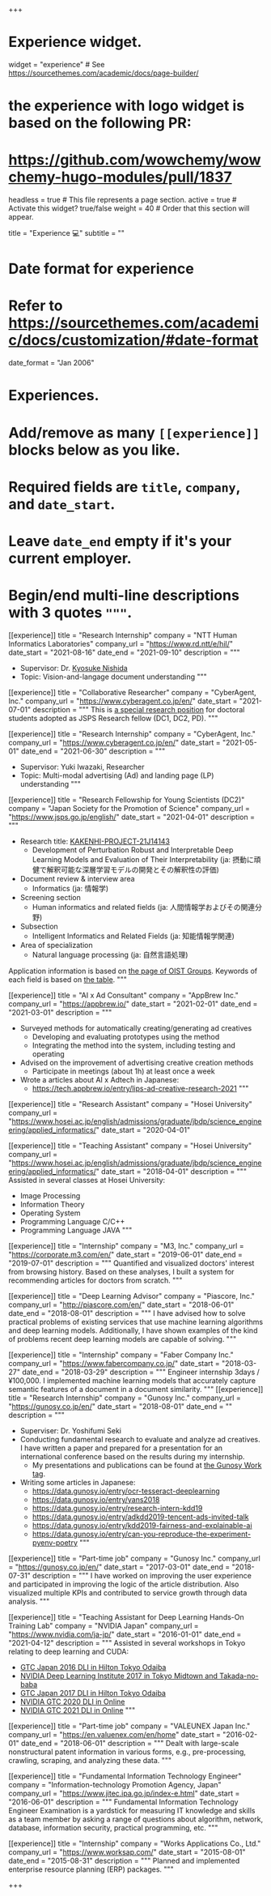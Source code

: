 +++
# Experience widget.
widget = "experience"  # See https://sourcethemes.com/academic/docs/page-builder/
# the experience with logo widget is based on the following PR:
# https://github.com/wowchemy/wowchemy-hugo-modules/pull/1837
headless = true  # This file represents a page section.
active = true  # Activate this widget? true/false
weight = 40  # Order that this section will appear.

title = "Experience 💻"
subtitle = ""

# Date format for experience
#   Refer to https://sourcethemes.com/academic/docs/customization/#date-format
date_format = "Jan 2006"

# Experiences.
#   Add/remove as many `[[experience]]` blocks below as you like.
#   Required fields are `title`, `company`, and `date_start`.
#   Leave `date_end` empty if it's your current employer.
#   Begin/end multi-line descriptions with 3 quotes `"""`.

[[experience]]
  title = "Research Internship"
  company = "NTT Human Informatics Laboratories"
  company_url = "https://www.rd.ntt/e/hil/"
  date_start = "2021-08-16"
  date_end = "2021-09-10"
  description = """
  - Supervisor: Dr. [Kyosuke Nishida](https://www.knishida.info/)
  - Topic: Vision-and-langage document understanding
  """

[[experience]]
  title = "Collaborative Researcher"
  company = "CyberAgent, Inc."
  company_url = "https://www.cyberagent.co.jp/en/"
  date_start = "2021-07-01"
  description = """
  This is [a special research position](https://www.cyberagent.co.jp/news/detail/id=26231) for doctoral students adopted as JSPS Research fellow (DC1, DC2, PD).
  """

[[experience]]
  title = "Research Internship"
  company = "CyberAgent, Inc."
  company_url = "https://www.cyberagent.co.jp/en/"
  date_start = "2021-05-01"
  date_end = "2021-06-30"
  description = """
  - Supervisor: Yuki Iwazaki, Researcher
  - Topic: Multi-modal advertising (Ad) and landing page (LP) understanding
  """

[[experience]]
  title = "Research Fellowship for Young Scientists (DC2)"
  company = "Japan Society for the Promotion of Science"
  company_url = "https://www.jsps.go.jp/english/"
  date_start = "2021-04-01"
  description = """
  - Research title: [KAKENHI-PROJECT-21J14143](https://kaken.nii.ac.jp/en/grant/KAKENHI-PROJECT-21J14143/)
    - Development of Perturbation Robust and Interpretable Deep Learning Models and Evaluation of Their Interpretability (ja: 摂動に頑健で解釈可能な深層学習モデルの開発とその解釈性の評価)
  - Document review & interview area
    - Informatics (ja: 情報学)
  - Screening section
    - Human informatics and related fields (ja: 人間情報学およびその関連分野)
  - Subsection
    - Intelligent Informatics and Related Fields (ja: 知能情報学関連)
  - Area of specialization
    - Natural language processing (ja: 自然言語処理)
  
  Application information is based on [the page of OIST Groups](https://groups.oist.jp/ja/srs/forms-jsps-research-fellowship-young-scientist).
  Keywords of each field is based on [the table](https://www-kaken.jsps.go.jp/kaken1/keywordListEn.do).
  """

[[experience]]
  title = "AI x Ad Consultant"
  company = "AppBrew Inc."
  company_url = "https://appbrew.io/"
  date_start = "2021-02-01"
  date_end = "2021-03-01"
  description = """
  - Surveyed methods for automatically creating/generating ad creatives
    - Developing and evaluating prototypes using the method
    - Integrating the method into the system, including testing and operating
  - Advised on the improvement of advertising creative creation methods
    - Participate in meetings (about 1h) at least once a week
  - Wrote a articles about AI x Adtech in Japanese:
    - https://tech.appbrew.io/entry/lips-ad-creative-research-2021
  """

[[experience]]
  title = "Research Assistant"
  company = "Hosei University"
  company_url = "https://www.hosei.ac.jp/english/admissions/graduate/jbdp/science_engineering/applied_informatics/"
  date_start = "2020-04-01"

[[experience]]
  title = "Teaching Assistant"
  company = "Hosei University"
  company_url = "https://www.hosei.ac.jp/english/admissions/graduate/jbdp/science_engineering/applied_informatics/"
  date_start = "2018-04-01"
  description = """
  Assisted in several classes at Hosei University:
  - Image Processing
  - Information Theory
  - Operating System
  - Programming Language C/C++
  - Programming Language JAVA
  """

[[experience]]
  title = "Internship"
  company = "M3, Inc."
  company_url = "https://corporate.m3.com/en/"
  date_start = "2019-06-01"
  date_end = "2019-07-01"
  description = """
  Quantified and visualized doctors' interest from browsing history. Based on these analyses, I built a system for recommending articles for doctors from scratch.
  """

[[experience]]
  title = "Deep Learning Advisor"
  company = "Piascore, Inc."
  company_url = "http://piascore.com/en/"
  date_start = "2018-06-01"
  date_end = "2018-08-01"
  description = """
  I have advised how to solve practical problems of existing services that use machine learning algorithms and deep learning models. Additionally, I have shown examples of the kind of problems recent deep learning models are capable of solving.
  """

[[experience]]
  title = "Internship"
  company = "Faber Company Inc."
  company_url = "https://www.fabercompany.co.jp/"
  date_start = "2018-03-27"
  date_end = "2018-03-29"
  description = """
  Engineer internship 3days / ¥100,000. I implemented machine learning models that accurately capture semantic features of a document in a document similarity.
  """
[[experience]]
  title = "Research Internship"
  company = "Gunosy Inc."
  company_url = "https://gunosy.co.jp/en/"
  date_start = "2018-08-01"
  date_end = ""
  description = """
  - Superviser: Dr. Yoshifumi Seki
  - Conducting fundamental research to evaluate and analyze ad creatives. I have written a paper and prepared for a presentation for an international conference based on the results during my internship.
    - My presentations and publications can be found at [the Gunosy Work tag](/tag/gunosy-work/).
  - Writing some articles in Japanese:
    - https://data.gunosy.io/entry/ocr-tesseract-deeplearning
    - https://data.gunosy.io/entry/yans2018
    - https://data.gunosy.io/entry/research-intern-kdd19
    - https://data.gunosy.io/entry/adkdd2019-tencent-ads-invited-talk
    - https://data.gunosy.io/entry/kdd2019-fairness-and-explainable-ai
    - https://data.gunosy.io/entry/can-you-reproduce-the-experiment-pyenv-poetry
  """

[[experience]]
  title = "Part-time job"
  company = "Gunosy Inc."
  company_url = "https://gunosy.co.jp/en/"
  date_start = "2017-03-01"
  date_end = "2018-07-31"
  description = """
  I have worked on improving the user experience and participated in improving the logic of the article distribution. Also visualized multiple KPIs and contributed to service growth through data analysis.
  """

[[experience]]
  title = "Teaching Assistant for Deep Learning Hands-On Training Lab"
  company = "NVIDIA Japan"
  company_url = "https://www.nvidia.com/ja-jp/"
  date_start = "2016-01-01"
  date_end = "2021-04-12"
  description = """
  Assisted in several workshops in Tokyo relating to deep learning and CUDA:
  - [GTC Japan 2016 DLI in Hilton Tokyo Odaiba](https://nvidia.connpass.com/event/39743/)
  - [NVIDIA Deep Learning Institute 2017 in Tokyo Midtown and Takada-no-baba](https://nvidia.connpass.com/event/54780/)
  - [GTC Japan 2017 DLI in Hilton Tokyo Odaiba](https://nvidia.connpass.com/event/68912/)
  - [NVIDIA GTC 2020 DLI in Online](https://nvidia.connpass.com/event/189637/)
  - [NVIDIA GTC 2021 DLI in Online](https://nvidia.connpass.com/event/208506/)
  """

[[experience]]
  title = "Part-time job"
  company = "VALEUNEX Japan Inc."
  company_url = "https://en.valuenex.com/en/home"
  date_start = "2016-02-01"
  date_end = "2018-06-01"
  description = """
  Dealt with large-scale nonstructural patent information in various forms, e.g., pre-processing, crawling, scraping, and analyzing these data.
  """

[[experience]]
  title = "Fundamental Information Technology Engineer"
  company = "Information-technology Promotion Agency, Japan"
  company_url = "https://www.jitec.ipa.go.jp/index-e.html"
  date_start = "2016-06-01"
  description = """
  Fundamental Information Technology Engineer Examination is a yardstick for measuring IT knowledge and skills as a team member by asking a range of questions about algorithm, network, database, information security, practical programming, etc.
  """

[[experience]]
  title = "Internship"
  company = "Works Applications Co., Ltd."
  company_url = "https://www.worksap.com/"
  date_start = "2015-08-01"
  date_end = "2015-08-31"
  description = """
  Planned and implemented enterprise resource planning (ERP) packages.
  """

+++
